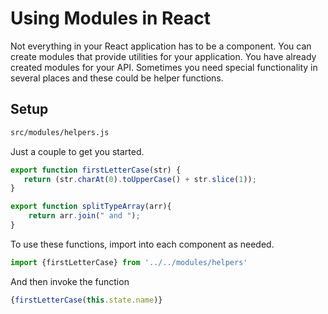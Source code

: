 # Using Modules in React

Not everything in your React application has to be a component. You can create modules that provide utilities for your application. You have already created modules for your API. Sometimes you need special functionality in several places and these could be helper functions.

## Setup
```sh
src/modules/helpers.js
```

Just a couple to get you started.

```js
export function firstLetterCase(str) {
   return (str.charAt(0).toUpperCase() + str.slice(1));
}

export function splitTypeArray(arr){
    return arr.join(" and ");
}
```

To use these functions, import into each component as needed.

```js
import {firstLetterCase} from '../../modules/helpers'
```

And then invoke the function

```jsx
{firstLetterCase(this.state.name)}
```




